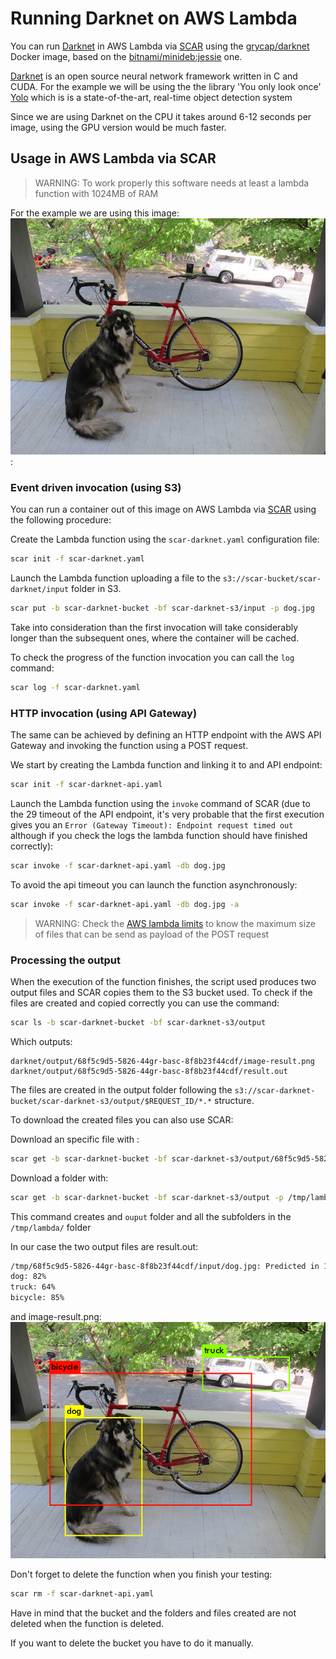# Running Darknet on AWS Lambda

You can run [Darknet](https://pjreddie.com/darknet) in AWS Lambda via [SCAR](https://github.com/grycap/scar) using the [grycap/darknet](https://hub.docker.com/r/grycap/darknet/) Docker image, based on the [bitnami/minideb:jessie](https://hub.docker.com/r/bitnami/minideb/) one.

[Darknet](https://pjreddie.com/darknet) is an open source neural network framework written in C and CUDA. For the example we will be using the the library 'You only look once' [Yolo](https://pjreddie.com/darknet/yolo/) which is  is a state-of-the-art, real-time object detection system

Since we are using Darknet on the CPU it takes around 6-12 seconds per image, using the GPU version would be much faster.

## Usage in AWS Lambda via SCAR

> WARNING:  To work properly this software needs at least a lambda function with 1024MB of RAM

For the example we are using this image: ![dog.jpg](dog.jpg):

### Event driven invocation (using S3)

You can run a container out of this image on AWS Lambda via [SCAR](https://github.com/grycap/scar) using the following procedure:

Create the Lambda function using the `scar-darknet.yaml` configuration file:

```sh
scar init -f scar-darknet.yaml
```

Launch the Lambda function uploading a file to the `s3://scar-bucket/scar-darknet/input` folder in S3.

```sh
scar put -b scar-darknet-bucket -bf scar-darknet-s3/input -p dog.jpg
```

Take into consideration than the first invocation will take considerably longer than the subsequent ones, where the container will be cached.

To check the progress of the function invocation you can call the `log` command:
```sh
scar log -f scar-darknet.yaml
```

### HTTP invocation (using API Gateway)

The same can be achieved by defining an HTTP endpoint with the AWS API Gateway and invoking the function using a POST request.

We start by creating the Lambda function and linking it to and API endpoint:

```sh
scar init -f scar-darknet-api.yaml
```

Launch the Lambda function using the `invoke` command of SCAR (due to the 29 timeout of the API endpoint, it's very probable that the first execution gives you an `Error (Gateway Timeout): Endpoint request timed out` although if you check the logs the lambda function should have finished correctly):

```sh
scar invoke -f scar-darknet-api.yaml -db dog.jpg
```

To avoid the api timeout you can launch the function asynchronously:

```sh
scar invoke -f scar-darknet-api.yaml -db dog.jpg -a
```

> WARNING: Check the [AWS lambda limits](https://docs.aws.amazon.com/lambda/latest/dg/limits.html) to know the maximum size of files that can be send as payload of the POST request

### Processing the output

When the execution of the function finishes, the script used produces two output files and SCAR copies them to the S3 bucket used. To check if the files are created and copied correctly you can use the command:

```sh
scar ls -b scar-darknet-bucket -bf scar-darknet-s3/output
```

Which outputs:
```
darknet/output/68f5c9d5-5826-44gr-basc-8f8b23f44cdf/image-result.png
darknet/output/68f5c9d5-5826-44gr-basc-8f8b23f44cdf/result.out
```

The files are created in the output folder following the `s3://scar-darknet-bucket/scar-darknet-s3/output/$REQUEST_ID/*.*` structure.

To download the created files you can also use SCAR:

Download an specific file with :

```sh
scar get -b scar-darknet-bucket -bf scar-darknet-s3/output/68f5c9d5-5826-44gr-basc-8f8b23f44cdf/image-result.png -p /tmp/result.png
```

Download a folder with:

```sh
scar get -b scar-darknet-bucket -bf scar-darknet-s3/output -p /tmp/lambda/
```

This command creates and `ouput` folder and all the subfolders in the `/tmp/lambda/` folder

In our case the two output files are result.out:

```sh
/tmp/68f5c9d5-5826-44gr-basc-8f8b23f44cdf/input/dog.jpg: Predicted in 12.383388 seconds.
dog: 82%
truck: 64%
bicycle: 85%
```

and image-result.png:
![image-result.png](image-result.png)

Don't forget to delete the function when you finish your testing:

```sh
scar rm -f scar-darknet-api.yaml
```

Have in mind that the bucket and the folders and files created are not deleted when the function is deleted.

If you want to delete the bucket you have to do it manually.
